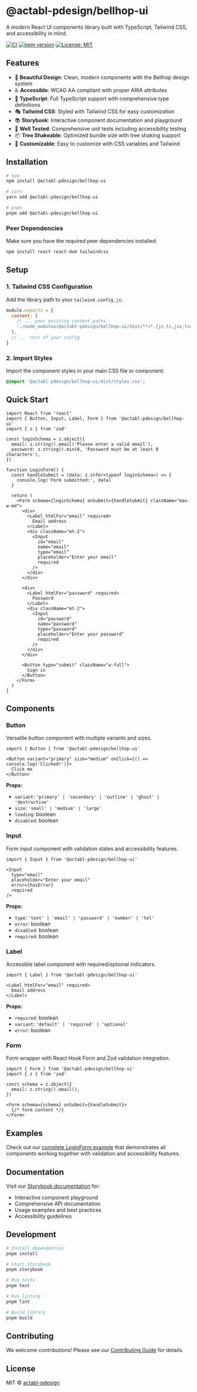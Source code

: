 # @actabl-pdesign/bellhop-ui

A modern React UI components library built with TypeScript, Tailwind CSS, and accessibility in mind.

[![CI](https://github.com/actabl-pdesign/bellhop-ui/workflows/CI/badge.svg)](https://github.com/actabl-pdesign/bellhop-ui/actions)
[![npm version](https://badge.fury.io/js/%40actabl-pdesign%2Fbellhop-ui.svg)](https://badge.fury.io/js/%40actabl-pdesign%2Fbellhop-ui)
[![License: MIT](https://img.shields.io/badge/License-MIT-yellow.svg)](https://opensource.org/licenses/MIT)

## Features

- 🎨 **Beautiful Design**: Clean, modern components with the Bellhop design system
- ♿ **Accessible**: WCAG AA compliant with proper ARIA attributes
- 🎯 **TypeScript**: Full TypeScript support with comprehensive type definitions
- 🎭 **Tailwind CSS**: Styled with Tailwind CSS for easy customization
- 📚 **Storybook**: Interactive component documentation and playground
- 🧪 **Well Tested**: Comprehensive unit tests including accessibility testing
- 📦 **Tree Shakeable**: Optimized bundle size with tree shaking support
- 🎨 **Customizable**: Easy to customize with CSS variables and Tailwind

## Installation

```bash
# npm
npm install @actabl-pdesign/bellhop-ui

# yarn
yarn add @actabl-pdesign/bellhop-ui

# pnpm
pnpm add @actabl-pdesign/bellhop-ui
```

### Peer Dependencies

Make sure you have the required peer dependencies installed:

```bash
npm install react react-dom tailwindcss
```

## Setup

### 1. Tailwind CSS Configuration

Add the library path to your `tailwind.config.js`:

```js
module.exports = {
  content: [
    // ... your existing content paths
    './node_modules/@actabl-pdesign/bellhop-ui/dist/**/*.{js,ts,jsx,tsx}',
  ],
  // ... rest of your config
}
```

### 2. Import Styles

Import the component styles in your main CSS file or component:

```css
@import '@actabl-pdesign/bellhop-ui/dist/styles.css';
```

## Quick Start

```tsx
import React from 'react'
import { Button, Input, Label, Form } from '@actabl-pdesign/bellhop-ui'
import { z } from 'zod'

const loginSchema = z.object({
  email: z.string().email('Please enter a valid email'),
  password: z.string().min(8, 'Password must be at least 8 characters'),
})

function LoginForm() {
  const handleSubmit = (data: z.infer<typeof loginSchema>) => {
    console.log('Form submitted:', data)
  }

  return (
    <Form schema={loginSchema} onSubmit={handleSubmit} className="max-w-md">
      <div>
        <Label htmlFor="email" required>
          Email address
        </Label>
        <div className="mt-2">
          <Input
            id="email"
            name="email"
            type="email"
            placeholder="Enter your email"
            required
          />
        </div>
      </div>

      <div>
        <Label htmlFor="password" required>
          Password
        </Label>
        <div className="mt-2">
          <Input
            id="password"
            name="password"
            type="password"
            placeholder="Enter your password"
            required
          />
        </div>
      </div>

      <Button type="submit" className="w-full">
        Sign in
      </Button>
    </Form>
  )
}
```

## Components

### Button

Versatile button component with multiple variants and sizes.

```tsx
import { Button } from '@actabl-pdesign/bellhop-ui'

<Button variant="primary" size="medium" onClick={() => console.log('Clicked!')}>
  Click me
</Button>
```

**Props:**
- `variant`: `'primary' | 'secondary' | 'outline' | 'ghost' | 'destructive'`
- `size`: `'small' | 'medium' | 'large'`
- `loading`: boolean
- `disabled`: boolean

### Input

Form input component with validation states and accessibility features.

```tsx
import { Input } from '@actabl-pdesign/bellhop-ui'

<Input
  type="email"
  placeholder="Enter your email"
  error={hasError}
  required
/>
```

**Props:**
- `type`: `'text' | 'email' | 'password' | 'number' | 'tel'`
- `error`: boolean
- `disabled`: boolean
- `required`: boolean

### Label

Accessible label component with required/optional indicators.

```tsx
import { Label } from '@actabl-pdesign/bellhop-ui'

<Label htmlFor="email" required>
  Email address
</Label>
```

**Props:**
- `required`: boolean
- `variant`: `'default' | 'required' | 'optional'`
- `error`: boolean

### Form

Form wrapper with React Hook Form and Zod validation integration.

```tsx
import { Form } from '@actabl-pdesign/bellhop-ui'
import { z } from 'zod'

const schema = z.object({
  email: z.string().email(),
})

<Form schema={schema} onSubmit={handleSubmit}>
  {/* form content */}
</Form>
```

## Examples

Check out our [complete LoginForm example](./src/examples/LoginForm.tsx) that demonstrates all components working together with validation and accessibility features.

## Documentation

Visit our [Storybook documentation](https://actabl-pdesign.github.io/bellhop-ui/storybook/) for:

- Interactive component playground
- Comprehensive API documentation
- Usage examples and best practices
- Accessibility guidelines

## Development

```bash
# Install dependencies
pnpm install

# Start Storybook
pnpm storybook

# Run tests
pnpm test

# Run linting
pnpm lint

# Build library
pnpm build
```

## Contributing

We welcome contributions! Please see our [Contributing Guide](CONTRIBUTING.md) for details.

## License

MIT © [actabl-pdesign](https://github.com/actabl-pdesign)